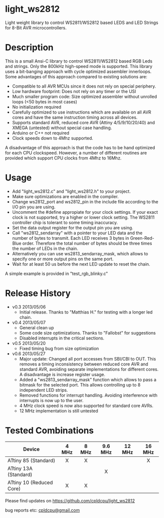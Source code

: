 light_ws2812
============

Light weight library to control WS2811/WS2812 based LEDS and LED Strings for 8-Bit AVR microcontrollers.


Description
===========

This is a small Ansi-C library to control WS2811/WS2812 based RGB Leds and strings. Only the 800kHz
high-speed mode is supported. This library uses a bit-banging approach with cycle optimized assembler
innerloops. Some advantages of this approach compared to existing solutions are:

- Compatible to all AVR MCUs since it does not rely on special periphery.
- Low hardware footprint: Does not rely on any timer or the USI
- Much smaller program code: Size optimized assembler without unrolled loops (<50 bytes in most cases)
- No initialization required
- Carefully optimized to use instructions which are available on all AVR cores and have the same instruction timing across all devices.
- Supports standard AVR, reduced core AVR (Attiny 4/5/9/10/20/40) and XMEGA (untested) without special case handling.
- Arduino or C++ not required
- Clock speeds down to 4Mhz supported.

A disadvantage of this approach is that the code has to be hand optimized for each CPU clockspeed. 
However, a number of different routines are provided which support CPU clocks from 4Mhz to 16Mhz.

Usage
=====

- Add "light_ws2812.c" and "light_ws2812.h" to your project.
- Make sure optimizations are enabled in the compiler.
- Change ws2812_port and ws2812_pin in the include file according to the I/O pin you are using.
- Uncomment the #define appropiate for your clock settings. If your exact clock is not supported, 
  try a higher or lower clock setting. The WS2811 controller chip is tolerant to some timing inaccuracy.
- Set the data output register for the output pin you are using.
- Call "ws2812_sendarray" with a pointer to your LED data and the number of bytes to transmit.
  Each LED receives 3 bytes in Green-Red-Blue order. Therefore the total number of bytes should
  be three times the number of LEDs in the chain.
- Alternatively you can use ws2813_sendarray_mask, which allows to specify one or more output pins
  on the same port.
- Wait for at least 50 us before the next LED update to reset the chain.

A simple example is provided in "test_rgb_blinky.c"

Release History
================

- v0.3 2013/05/06 
	- Initial release. Thanks to "Matthias H." for testing with a longer led chain.
- v0.4 2013/05/07 
	- General clean up 
	- Some code size optimizations. Thanks to "Fallobst" for suggestions 
	- Disabled interrupts in the critical sections.
- v0.5 2013/05/20
	- Fixed timing bug from size optimization
- v0.6 2013/05/27
	- Major update: Changed all port accesses from SBI/CBI to OUT. This removes 
	a timing inconsistency between reduced core AVR and standard AVR, avoiding separate
	implementations for different cores. A disadvantage is increase register usage.
	- Added a "ws2813_sendarray_mask" function which allows to pass a bitmask for the
	 selected port. This allows controlling up to 8 independent LED strips.
	- Removed functions for interrupt handling. Avoiding interference with interrupts
	is now up to the user. 
	- 4 MHz clock speed is now also supported for standard core AVRs.
	- 12 MHz implementation is still untested


 Tested Combinations
 ================

| Device             | 4 MHz  | 8 MHz  | 9.6 MHz | 12 MHz | 16 MHz |
| -------------       |:-------:| :-----: | :------: | :----:| :---:|
| ATtiny 85 (Standard)| X      |  X     |         |       |  X   | 
| ATtiny 13A (Standard)|        |        |    X    |       |     | 
| ATtiny 10 (Reduced Core)| X      |  X     |         |       |     | 

Please find updates on https://github.com/cpldcpu/light_ws2812

bug reports etc: cpldcpu@gmail.com







